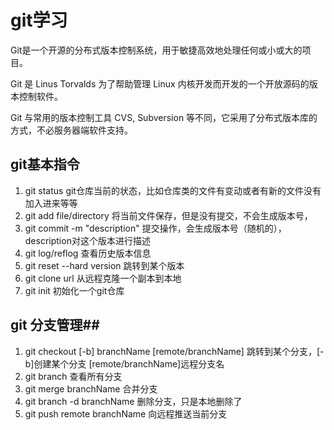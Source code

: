# git学习 #
Git是一个开源的分布式版本控制系统，用于敏捷高效地处理任何或小或大的项目。

Git 是 Linus Torvalds 为了帮助管理 Linux 内核开发而开发的一个开放源码的版本控制软件。

Git 与常用的版本控制工具 CVS, Subversion 等不同，它采用了分布式版本库的方式，不必服务器端软件支持。
## git基本指令 ##
1. git status git仓库当前的状态，比如仓库类的文件有变动或者有新的文件没有加入进来等等
2. git add file/directory 将当前文件保存，但是没有提交，不会生成版本号，
3. git commit -m "description" 提交操作，会生成版本号（随机的），description对这个版本进行描述
4. git log/reflog 查看历史版本信息
5. git reset --hard version 跳转到某个版本
6. git clone url 从远程克隆一个副本到本地
7. git init 初始化一个git仓库

## git 分支管理##
1. git checkout [-b] branchName [remote/branchName] 跳转到某个分支，[-b]创建某个分支  [remote/branchName]远程分支名
2. git branch 查看所有分支
3. git merge branchName 合并分支
4. git branch -d branchName 删除分支，只是本地删除了
5. git push remote branchName 向远程推送当前分支
